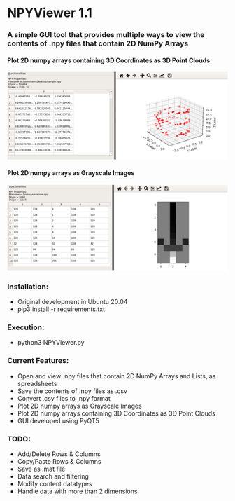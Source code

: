 
# NPYViewer 1.1
###  A simple GUI tool that provides multiple ways to view the contents of .npy files that contain 2D NumPy Arrays 

#### Plot 2D numpy arrays containing 3D Coordinates as 3D Point Clouds
![screenshot](ScreenShot1.png)
#### Plot 2D numpy arrays as Grayscale Images
![screenshot](ScreenShot2.png)




### Installation:
* Original development in Ubuntu 20.04
* pip3 install -r requirements.txt


### Execution:
* python3 NPYViewer.py


### Current Features:
* Open and view .npy files that contain 2D NumPy Arrays and Lists, as spreadsheets
* Save the contents of .npy files as .csv
* Convert .csv files to .npy format
* Plot 2D numpy arrays as Grayscale Images
* Plot 2D numpy arrays containing 3D Coordinates as 3D Point Clouds
* GUI developed using PyQT5


### TODO:
* Add/Delete Rows & Columns
* Copy/Paste Rows & Columns
* Save as .mat file
* Data search and filtering
* Modify content datatypes
* Handle data with more than 2 dimensions
